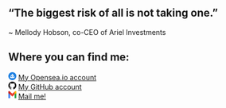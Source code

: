 ## “The biggest risk of all is not taking one.”
~ Mellody Hobson, co-CEO of Ariel Investments

## Where you can find me:
![](./favicon.png) 
[My Opensea.io account](https://opensea.io/NFTBroInc)
<br>
![](./github.png) 
[My GitHub account](https://github.com/NFTBroInc)
<br>
![](./gmail.png)
[Mail me!](mailto:nftbroinc@gmail.com)
